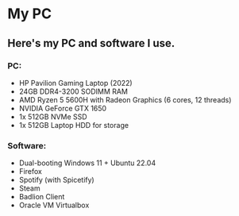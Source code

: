 # My PC
## Here's my PC and software I use.
### PC:
* HP Pavilion Gaming Laptop (2022)
* 24GB DDR4-3200 SODIMM RAM
* AMD Ryzen 5 5600H with Radeon Graphics (6 cores, 12 threads)
* NVIDIA GeForce GTX 1650
* 1x 512GB NVMe SSD
* 1x 512GB Laptop HDD for storage
### Software:
* Dual-booting Windows 11 + Ubuntu 22.04
* Firefox
* Spotify (with Spicetify)
* Steam
* Badlion Client
* Oracle VM Virtualbox
